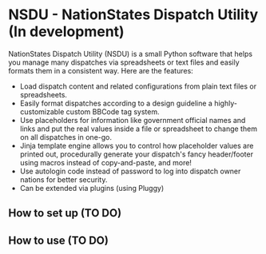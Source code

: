 # NSDU - NationStates Dispatch Utility (In development)
NationStates Dispatch Utility (NSDU) is a small Python software that helps you manage many dispatches via spreadsheets or text files and easily formats them in a consistent way. Here are the features:
* Load dispatch content and related configurations from plain text files or spreadsheets.
* Easily format dispatches according to a design guideline a highly-customizable custom BBCode tag system.
* Use placeholders for information like government official names and links and put the real values inside a file or spreadsheet to change them on all dispatches in one-go.
* Jinja template engine allows you to control how placeholder values are printed out, procedurally generate your dispatch's fancy header/footer using macros instead of copy-and-paste, and more!
* Use autologin code instead of password to log into dispatch owner nations for better security.
* Can be extended via plugins (using Pluggy)

## How to set up (TO DO)

## How to use (TO DO)
